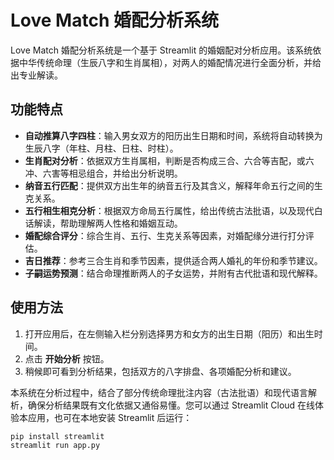 # Love Match 婚配分析系统

Love Match 婚配分析系统是一个基于 Streamlit 的婚姻配对分析应用。该系统依据中华传统命理（生辰八字和生肖属相），对两人的婚配情况进行全面分析，并给出专业解读。

## 功能特点

- **自动推算八字四柱**：输入男女双方的阳历出生日期和时间，系统将自动转换为生辰八字（年柱、月柱、日柱、时柱）。
- **生肖配对分析**：依据双方生肖属相，判断是否构成三合、六合等吉配，或六冲、六害等相忌组合，并给出分析说明。
- **纳音五行匹配**：提供双方出生年的纳音五行及其含义，解释年命五行之间的生克关系。
- **五行相生相克分析**：根据双方命局五行属性，给出传统古法批语，以及现代白话解读，帮助理解两人性格和婚姻互动。
- **婚配综合评分**：综合生肖、五行、生克关系等因素，对婚配缘分进行打分评估。
- **吉日推荐**：参考三合生肖和季节因素，提供适合两人婚礼的年份和季节建议。
- **子嗣运势预测**：结合命理推断两人的子女运势，并附有古代批语和现代解释。

## 使用方法

1. 打开应用后，在左侧输入栏分别选择男方和女方的出生日期（阳历）和出生时间。
2. 点击 **开始分析** 按钮。
3. 稍候即可看到分析结果，包括双方的八字排盘、各项婚配分析和建议。

本系统在分析过程中，结合了部分传统命理批注内容（古法批语）和现代语言解析，确保分析结果既有文化依据又通俗易懂。您可以通过 Streamlit Cloud 在线体验本应用，也可在本地安装 Streamlit 后运行：

```bash
pip install streamlit
streamlit run app.py
